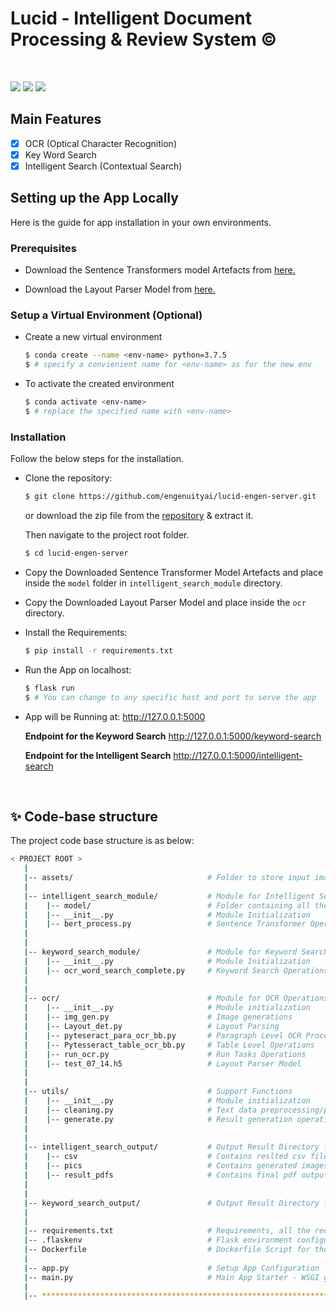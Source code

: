 
# Lucid - Intelligent Document Processing & Review System ©

<br />

[![](https://img.shields.io/badge/Made_with-Python_|_Flask-blue.svg)]()
[![](https://img.shields.io/badge/Python-3.7.5-darkgreen.svg)]()
[![](https://img.shields.io/badge/Product-Lucid-important.svg)]()
<!-- [![](https://img.shields.io/badge/Powered_by-Engenuity_Ai-yellow.svg)]() -->

<!-- [![](https://img.shields.io/badge/torch-1.11.0-red.svg)]()
[![](https://img.shields.io/badge/Made_with-Flask-important.svg)]() -->



## Main Features

- [x] OCR (Optical Character Recognition)
- [x] Key Word Search
- [x] Intelligent Search (Contextual Search)

<!-- ## Demo

This is a sample [demo](https://engenuitylk.sharepoint.com/:v:/s/PeoplesInsurance/EWi-FheOf9JBgkCjYY8ZaJABxMiyQmu6T3Hre8nsUd3dxA?e=EqUKeb) video of the project. -->



## Setting up the App Locally

Here is the guide for app installation in your own environments.


### Prerequisites

- Download the Sentence Transformers model Artefacts from [here.](https://huggingface.co/sentence-transformers/paraphrase-distilroberta-base-v1/tree/main)

- Download the Layout Parser Model from [here.](https://engenuitylk.sharepoint.com/:f:/s/MuveProject/EmCZ_ZWy2QdEo1JvZzlpEhQBZCO6SS2LokhaUoFaRlmSnQ?e=WI2Rwm)

### Setup a Virtual Environment (Optional)

- Create a new virtual environment

    ```bash
    $ conda create --name <env-name> python=3.7.5
    $ # specify a convienient name for <env-name> as for the new env
    ```

- To activate the created environment

    ```bash
    $ conda activate <env-name>
    $ # replace the specified name with <env-name>
    ```

### Installation

Follow the below steps for the installation.

- Clone the repository:

    ```bash
    $ git clone https://github.com/engenuityai/lucid-engen-server.git
    ```

    or download the zip file from the [repository](https://github.com/engenuityai/lucid-engen-server.git) & extract it.

    Then navigate to the project root folder.


    ```bash
    $ cd lucid-engen-server
    ```

- Copy the Downloaded Sentence Transformer Model Artefacts and place inside the `model` folder in `intelligent_search_module` directory.


    <!-- Ex: Model Dir Path (Place in this path): `lucid-engen-server/intelligent_search_module/model/` -->

- Copy the Downloaded Layout Parser Model and place inside the `ocr` directory.

    <!-- Ex: Model Dir Path (Place in this path): `lucid-engen-server/ocr/` -->

- Install the Requirements: 

    ```bash
    $ pip install -r requirements.txt
    ```

- Run the App on localhost:

    ```bash
    $ flask run
    $ # You can change to any specific host and port to serve the app
    ```

-  App will be Running at: 
<http://127.0.0.1:5000>

    **Endpoint for the Keyword Search**
    <http://127.0.0.1:5000/keyword-search>

    **Endpoint for the Intelligent Search**
    <http://127.0.0.1:5000/intelligent-search>

<br />

## ✨ Code-base structure

The project code base structure is as below:

```bash
< PROJECT ROOT >
   |
   |-- assets/                              # Folder to store input images
   |     
   |-- intelligent_search_module/           # Module for Intelligent Search
   |    |-- model/                          # Folder containing all the Model Artefacts for Sentence Transformer 
   |    |-- __init__.py                     # Module Initialization
   |    |-- bert_process.py                 # Sentence Transformer Operations for Intelligent Search
   |
   |    
   |-- keyword_search_module/               # Module for Keyword Search    
   |    |-- __init__.py                     # Module Initialization
   |    |-- ocr_word_search_complete.py     # Keyword Search Operations
   |
   |
   |-- ocr/                                 # Module for OCR Operations
   |    |-- __init__.py                     # Module initialization
   |    |-- img_gen.py                      # Image generations
   |    |-- Layout_det.py                   # Layout Parsing
   |    |-- pyteseract_para_ocr_bb.py       # Paragraph Level OCR Processors
   |    |-- Pytesseract_table_ocr_bb.py     # Table Level Operations
   |    |-- run_ocr.py                      # Run Tasks Operations
   |    |-- test_07_14.h5                   # Layout Parser Model
   |
   |
   |-- utils/                               # Support Functions
   |    |-- __init__.py                     # Module initialization
   |    |-- cleaning.py                     # Text data preprocessing/postprocessing
   |    |-- generate.py                     # Result generation operations
   |
   |
   |-- intelligent_search_output/           # Output Result Directory for Intelligent Search   
   |    |-- csv                             # Contains reslted csv files
   |    |-- pics                            # Contains generated images
   |    |-- result_pdfs                     # Contains final pdf outputs
   |
   |
   |-- keyword_search_output/               # Output Result Directory for Keyword Search
   |
   |
   |-- requirements.txt                     # Requirements, all the required dependencies
   |-- .flaskenv                            # Flask environment configurations
   |-- Dockerfile                           # Dockerfile Script for the App
   |
   |-- app.py                               # Setup App Configuration
   |-- main.py                              # Main App Starter - WSGI gateway
   |
   |-- ************************************************************************
```
